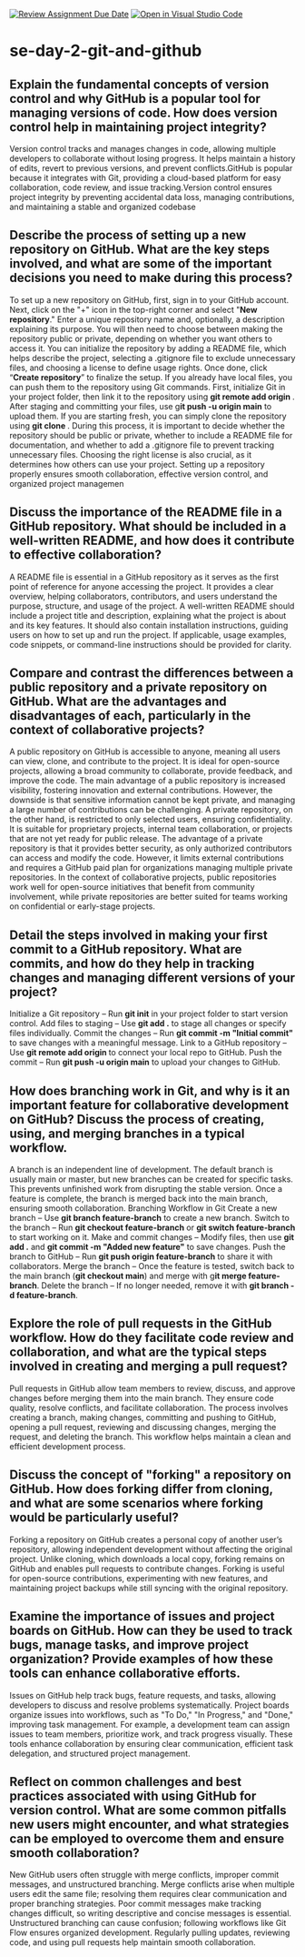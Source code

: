 [![Review Assignment Due Date](https://classroom.github.com/assets/deadline-readme-button-22041afd0340ce965d47ae6ef1cefeee28c7c493a6346c4f15d667ab976d596c.svg)](https://classroom.github.com/a/8wgCKhpZ)
[![Open in Visual Studio Code](https://classroom.github.com/assets/open-in-vscode-2e0aaae1b6195c2367325f4f02e2d04e9abb55f0b24a779b69b11b9e10269abc.svg)](https://classroom.github.com/online_ide?assignment_repo_id=18437995&assignment_repo_type=AssignmentRepo)
# se-day-2-git-and-github
## Explain the fundamental concepts of version control and why GitHub is a popular tool for managing versions of code. How does version control help in maintaining project integrity?
Version control tracks and manages changes in code, allowing multiple developers to collaborate without losing progress. It helps maintain a history of edits, revert to previous versions, and prevent conflicts.GitHub is popular because it integrates with Git, providing a cloud-based platform for easy collaboration, code review, and issue tracking.Version control ensures project integrity by preventing accidental data loss, managing contributions, and maintaining a stable and organized codebase

## Describe the process of setting up a new repository on GitHub. What are the key steps involved, and what are some of the important decisions you need to make during this process?
To set up a new repository on GitHub, first, sign in to your GitHub account. Next, click on the "+" icon in the top-right corner and select "**New repository**." Enter a unique repository name and, optionally, a description explaining its purpose. You will then need to choose between making the repository public or private, depending on whether you want others to access it.
You can initialize the repository by adding a README file, which helps describe the project, selecting a .gitignore file to exclude unnecessary files, and choosing a license to define usage rights. Once done, click “**Create repository**” to finalize the setup.
If you already have local files, you can push them to the repository using Git commands. First, initialize Git in your project folder, then link it to the repository using **git remote add origin <repository-url>**. After staging and committing your files, use g**it push -u origin main** to upload them. If you are starting fresh, you can simply clone the repository using **git clone <repository-url>**. 
During this process, it is important to decide whether the repository should be public or private, whether to include a README file for documentation, and whether to add a .gitignore file to prevent tracking unnecessary files. Choosing the right license is also crucial, as it determines how others can use your project. Setting up a repository properly ensures smooth collaboration, effective version control, and organized project managemen

## Discuss the importance of the README file in a GitHub repository. What should be included in a well-written README, and how does it contribute to effective collaboration?
A README file is essential in a GitHub repository as it serves as the first point of reference for anyone accessing the project. It provides a clear overview, helping collaborators, contributors, and users understand the purpose, structure, and usage of the project.
A well-written README should include a project title and description, explaining what the project is about and its key features. It should also contain installation instructions, guiding users on how to set up and run the project. If applicable, usage examples, code snippets, or command-line instructions should be provided for clarity.

## Compare and contrast the differences between a public repository and a private repository on GitHub. What are the advantages and disadvantages of each, particularly in the context of collaborative projects?
A public repository on GitHub is accessible to anyone, meaning all users can view, clone, and contribute to the project. It is ideal for open-source projects, allowing a broad community to collaborate, provide feedback, and improve the code. The main advantage of a public repository is increased visibility, fostering innovation and external contributions. However, the downside is that sensitive information cannot be kept private, and managing a large number of contributions can be challenging.
A private repository, on the other hand, is restricted to only selected users, ensuring confidentiality. It is suitable for proprietary projects, internal team collaboration, or projects that are not yet ready for public release. The advantage of a private repository is that it provides better security, as only authorized contributors can access and modify the code. However, it limits external contributions and requires a GitHub paid plan for organizations managing multiple private repositories.
In the context of collaborative projects, public repositories work well for open-source initiatives that benefit from community involvement, while private repositories are better suited for teams working on confidential or early-stage projects.

## Detail the steps involved in making your first commit to a GitHub repository. What are commits, and how do they help in tracking changes and managing different versions of your project?
Initialize a Git repository – Run **git init** in your project folder to start version control.
Add files to staging – Use **git add .** to stage all changes or specify files individually.
Commit the changes – Run **git commit -m "Initial commit"** to save changes with a meaningful message.
Link to a GitHub repository – Use **git remote add origin <repository-url>** to connect your local repo to GitHub.
Push the commit – Run **git push -u origin main** to upload your changes to GitHub.

## How does branching work in Git, and why is it an important feature for collaborative development on GitHub? Discuss the process of creating, using, and merging branches in a typical workflow.
A branch is an independent line of development. The default branch is usually main or master, but new branches can be created for specific tasks. This prevents unfinished work from disrupting the stable version. Once a feature is complete, the branch is merged back into the main branch, ensuring smooth collaboration.
Branching Workflow in Git
Create a new branch – Use **git branch feature-branch** to create a new branch.
Switch to the branch – Run **git checkout feature-branch** or **git switch feature-branch** to start working on it.
Make and commit changes – Modify files, then use **git add .** and **git commit -m "Added new feature"** to save changes.
Push the branch to GitHub – Run **git push origin feature-branch** to share it with collaborators.
Merge the branch – Once the feature is tested, switch back to the main branch (**git checkout main**) and merge with g**it merge feature-branch**.
Delete the branch – If no longer needed, remove it with **git branch -d feature-branch**.

## Explore the role of pull requests in the GitHub workflow. How do they facilitate code review and collaboration, and what are the typical steps involved in creating and merging a pull request?
Pull requests in GitHub allow team members to review, discuss, and approve changes before merging them into the main branch. They ensure code quality, resolve conflicts, and facilitate collaboration. The process involves creating a branch, making changes, committing and pushing to GitHub, opening a pull request, reviewing and discussing changes, merging the request, and deleting the branch. This workflow helps maintain a clean and efficient development process.

## Discuss the concept of "forking" a repository on GitHub. How does forking differ from cloning, and what are some scenarios where forking would be particularly useful?
Forking a repository on GitHub creates a personal copy of another user’s repository, allowing independent development without affecting the original project. Unlike cloning, which downloads a local copy, forking remains on GitHub and enables pull requests to contribute changes. Forking is useful for open-source contributions, experimenting with new features, and maintaining project backups while still syncing with the original repository.

## Examine the importance of issues and project boards on GitHub. How can they be used to track bugs, manage tasks, and improve project organization? Provide examples of how these tools can enhance collaborative efforts.
Issues on GitHub help track bugs, feature requests, and tasks, allowing developers to discuss and resolve problems systematically. Project boards organize issues into workflows, such as "To Do," "In Progress," and "Done," improving task management. For example, a development team can assign issues to team members, prioritize work, and track progress visually. These tools enhance collaboration by ensuring clear communication, efficient task delegation, and structured project management.

## Reflect on common challenges and best practices associated with using GitHub for version control. What are some common pitfalls new users might encounter, and what strategies can be employed to overcome them and ensure smooth collaboration?
New GitHub users often struggle with merge conflicts, improper commit messages, and unstructured branching. Merge conflicts arise when multiple users edit the same file; resolving them requires clear communication and proper branching strategies. Poor commit messages make tracking changes difficult, so writing descriptive and concise messages is essential. Unstructured branching can cause confusion; following workflows like Git Flow ensures organized development. Regularly pulling updates, reviewing code, and using pull requests help maintain smooth collaboration.
